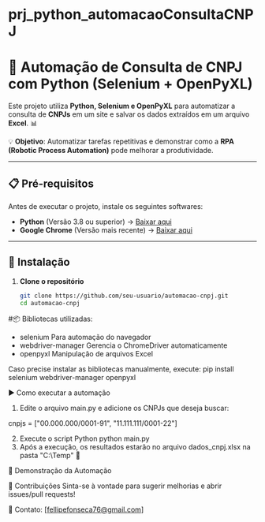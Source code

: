 # prj_python_automacaoConsultaCNPJ

# 🚀 Automação de Consulta de CNPJ com Python (Selenium + OpenPyXL)

Este projeto utiliza **Python, Selenium e OpenPyXL** para automatizar a consulta de **CNPJs** em um site e salvar os dados extraídos em um arquivo **Excel**. 📊  

💡 **Objetivo**: Automatizar tarefas repetitivas e demonstrar como a **RPA (Robotic Process Automation)** pode melhorar a produtividade.

---

## 📋 **Pré-requisitos**

Antes de executar o projeto, instale os seguintes softwares:

- **Python** (Versão 3.8 ou superior) → [Baixar aqui](https://www.python.org/downloads/)
- **Google Chrome** (Versão mais recente) → [Baixar aqui](https://www.google.com/chrome/)

---

## 🔧 **Instalação**

1. **Clone o repositório**  
   ```bash
   git clone https://github.com/seu-usuario/automacao-cnpj.git
   cd automacao-cnpj


#📦 Bibliotecas utilizadas:
- selenium	Para automação do navegador
- webdriver-manager	Gerencia o ChromeDriver automaticamente
- openpyxl	Manipulação de arquivos Excel

Caso precise instalar as bibliotecas manualmente, execute:
pip install selenium webdriver-manager openpyxl


▶️ Como executar a automação
1. Edite o arquivo main.py e adicione os CNPJs que deseja buscar:

cnpjs = ["00.000.000/0001-91", "11.111.111/0001-22"]

2. Execute o script Python
   python main.py
3. Após a execução, os resultados estarão no arquivo dados_cnpj.xlsx na pasta "C:\Temp" 🎯

🎥 Demonstração da Automação


🤝 Contribuições
Sinta-se à vontade para sugerir melhorias e abrir issues/pull requests!

📩 Contato: [fellipefonseca76@gmail.com]
